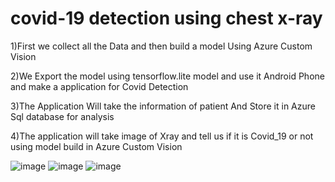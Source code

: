 # covid-19 detection using chest x-ray
1)First we collect all the Data and then build a model Using Azure Custom Vision

2)We Export the model using tensorflow.lite model and use it Android Phone and make a application for Covid Detection

3)The Application Will take the information of patient And Store it in Azure Sql database for analysis

4)The application will take image of Xray and tell us if it is Covid_19 or not using model build in Azure Custom Vision

![image](https://user-images.githubusercontent.com/70875716/145021055-ba470914-0dbe-44e4-bc03-80d6f44b77ae.png)
![image](https://user-images.githubusercontent.com/70875716/145021118-802ecf6b-63cf-42c6-9b18-8a2eaa9b6d4f.png)
![image](https://user-images.githubusercontent.com/70875716/145021164-a318445c-3c46-467e-842a-c9ee572fdd81.png)
